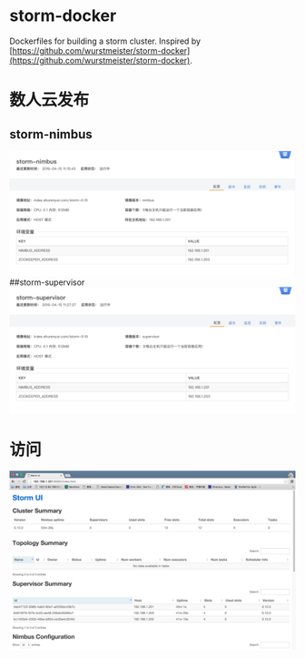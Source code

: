 # storm-docker

Dockerfiles for building a storm cluster. Inspired by  [https://github.com/wurstmeister/storm-docker](https://github.com/wurstmeister/storm-docker).



# 数人云发布
## storm-nimbus
![](./storm-nimbus.png)
##storm-supervisor
![](./storm-supervisor.png)
# 访问
![](./ui.png)

